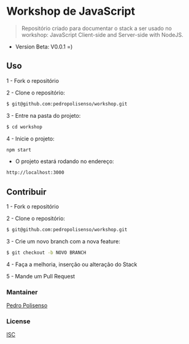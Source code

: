 # Workshop de JavaScript

> Repositório criado para documentar o stack a ser usado no workshop: JavaScript Client-side and Server-side with NodeJS.

- Version Beta: V0.0.1 =)

## Uso

1 - Fork o repositório

2 - Clone o repositório: 
```sh
$ git@github.com:pedropolisenso/workshop.git 
```

3 - Entre na pasta do projeto:
```sh
$ cd workshop
```

4 - Inicie o projeto:
```sh
npm start
```

* O projeto estará rodando no endereço:
```sh
http://localhost:3000
```

## Contribuir

1 - Fork o repositório

2 - Clone o repositório:
```sh
$ git@github.com:pedropolisenso/workshop.git
```

3 - Crie um novo branch com a nova feature:
```sh
$ git checkout -b NOVO BRANCH
```

4 - Faça a melhoria, inserção ou alteração do Stack

5 - Mande um Pull Request

### Mantainer

[Pedro Polisenso](https://github.com/pedropolisenso)

### License

[ISC](http://www.openbsd.org/policy.html)